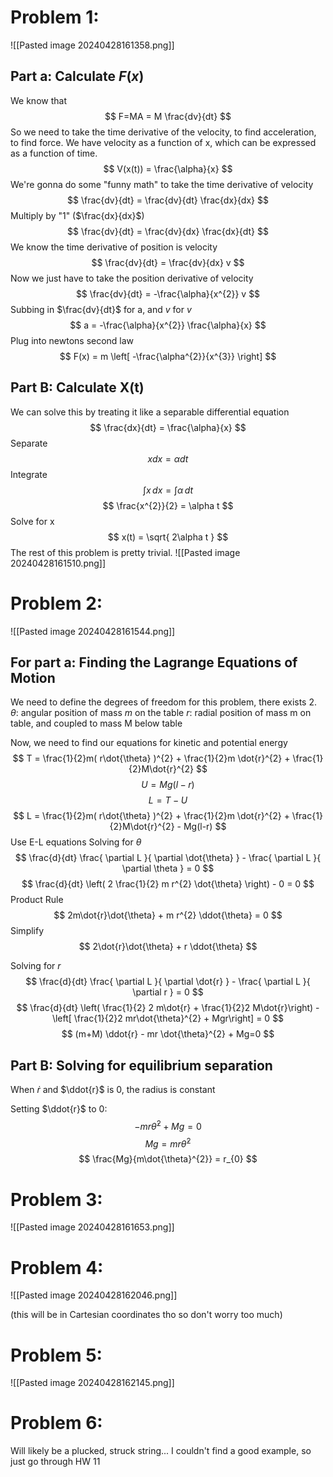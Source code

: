 # Problem 1:
![[Pasted image 20240428161358.png]]
## Part a: Calculate $F(x)$
We know that 
$$
F=MA = M \frac{dv}{dt}
$$
So we need to take the time derivative of the velocity, to find acceleration, to find force. 
We have velocity as a function of x, which can be expressed as a function of time. 
$$
V(x(t)) = \frac{\alpha}{x}
$$
We're gonna do some "funny math" to take the time derivative of velocity
$$
\frac{dv}{dt} = \frac{dv}{dt} \frac{dx}{dx}
$$
Multiply by "1" ($\frac{dx}{dx}$)
$$
\frac{dv}{dt} = \frac{dv}{dx} \frac{dx}{dt}
$$
We know the time derivative of position is velocity
$$
\frac{dv}{dt} = \frac{dv}{dx} v
$$
Now we just have to take the position derivative of velocity
$$
\frac{dv}{dt} = -\frac{\alpha}{x^{2}} v
$$
Subbing in $\frac{dv}{dt}$ for a, and $v$ for $v$
$$
a = -\frac{\alpha}{x^{2}} \frac{\alpha}{x}
$$
Plug into newtons second law 
$$
F(x) = m \left[ -\frac{\alpha^{2}}{x^{3}} \right]
$$
## Part B: Calculate X(t)
We can solve this by treating it like a separable differential equation
$$
\frac{dx}{dt} = \frac{\alpha}{x}
$$
Separate
$$
xdx = \alpha dt
$$
Integrate 
$$
\int x \, dx  = \int \alpha \, dt
$$
$$
\frac{x^{2}}{2} = \alpha t
$$
Solve for x
$$
x(t) = \sqrt{ 2\alpha t }
$$
The rest of this problem is pretty trivial. 
![[Pasted image 20240428161510.png]]
# Problem 2: 

![[Pasted image 20240428161544.png]]
## For part a: Finding the Lagrange Equations of Motion 
We need to define the degrees of freedom for this problem, there exists 2. 
$\theta$: angular position of mass $m$ on the table 
$r$: radial position of mass m on table, and coupled to mass M below table 

Now, we need to find our equations for kinetic and potential energy 
$$
T = \frac{1}{2}m( r\dot{\theta} )^{2} + \frac{1}{2}m \dot{r}^{2} + \frac{1}{2}M\dot{r}^{2}
$$
$$
U = Mg(l-r)
$$
$$
L = T - U
$$
$$
L = \frac{1}{2}m( r\dot{\theta} )^{2} + \frac{1}{2}m \dot{r}^{2} + \frac{1}{2}M\dot{r}^{2} - Mg(l-r)
$$
Use E-L equations
Solving for $\theta$
$$
\frac{d}{dt}  \frac{ \partial L }{ \partial \dot{\theta} }  - \frac{ \partial L }{ \partial \theta }  = 0
$$
$$
\frac{d}{dt} \left( 2 \frac{1}{2} m r^{2} \dot{\theta} \right) - 0 = 0 
$$
Product Rule
$$
2m\dot{r}\dot{\theta} + m r^{2} \ddot{\theta} = 0
$$
Simplify
$$
2\dot{r}\dot{\theta} + r \ddot{\theta}
$$

Solving for $r$
$$
\frac{d}{dt} \frac{ \partial L  }{ \partial \dot{r} } - \frac{ \partial L }{ \partial  r }  = 0
$$
$$
\frac{d}{dt} \left( \frac{1}{2} 2 m\dot{r} + \frac{1}{2}2 M\dot{r}\right) - \left[ \frac{1}{2}2 mr\dot{\theta}^{2} + Mgr\right] = 0
$$
$$
(m+M) \ddot{r} - mr \dot{\theta}^{2} + Mg=0
$$

## Part B: Solving for equilibrium separation

When $\dot{r}$ and $\ddot{r}$ is 0, the radius is constant

Setting $\ddot{r}$ to 0: 
$$
-mr\dot{\theta}^{2} + Mg = 0
$$
$$
Mg = mr\dot{\theta}^{2}
$$
$$
\frac{Mg}{m\dot{\theta}^{2}} = r_{0} 
$$







# Problem 3: 
![[Pasted image 20240428161653.png]]


# Problem 4:
![[Pasted image 20240428162046.png]]

(this will be in Cartesian coordinates tho so don't worry too much)

# Problem 5: 
![[Pasted image 20240428162145.png]]

# Problem 6: 
Will likely be a plucked, struck string...  I couldn't find a good example, so just go through HW 11

